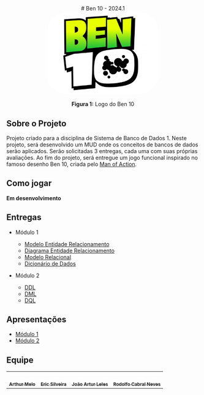 <center>
# <a>Ben 10 - 2024.1</a>
</center>

<div style="text-align: center;">
    <img src="assets/ben-10.jpg" style="width: 30vw; border-radius: 20%;"/>
    <p><b>Figura 1:</b> Logo do Ben 10</p>
</div>


## <a>Sobre o Projeto</a>

Projeto criado para a disciplina de Sistema de Banco de Dados 1. Neste projeto, será desenvolvido um MUD onde os conceitos de bancos de dados serão aplicados. Serão solicitadas 3 entregas, cada uma com suas próprias avaliações. Ao fim do projeto, será entregue um jogo funcional inspirado no famoso desenho Ben 10, criada pelo [Man of Action](https://manofaction.tv/).

## <a>Como jogar</a>

**Em desenvolvimento**


## <a>Entregas</a>
- Módulo 1
    - [Modelo Entidade Relacionamento](https://sbd1.github.io/2024.1-Ben10/modulo1/MER/)
    - [Diagrama Entidade Relacionamento](https://sbd1.github.io/2024.1-Ben10/modulo1/DER/)
    - [Modelo Relacional](https://sbd1.github.io/2024.1-Ben10/modulo1/MR/)
    - [Dicionário de Dados](https://github.com/SBD1/2024.1-Ben10/blob/main/docs/modulo1/dicionario-de-dados.pdf)

- Módulo 2
    - [DDL](https://sbd1.github.io/2024.1-Ben10/modulo2/ddl/)
    - [DML](https://sbd1.github.io/2024.1-Ben10/modulo2/dml/)
    - [DQL](https://sbd1.github.io/2024.1-Ben10/modulo2/dql/)


## <a>Apresentações</a>

- [Módulo 1](https://sbd1.github.io/2024.1-Ben10/apresentacao/apresentacao1/)
- [Módulo 2](https://sbd1.github.io/2024.1-Ben10/apresentacao/apresentacao2/)

## <a>Equipe</a>
<center>
<table>
  <tr>
    <td align="center"><a href="https://github.com/Arthrok"><img style="border-radius: 50%;" src="https://avatars.githubusercontent.com/u/98776585?v=4" width="100px;" alt=""/><br /><sub><b>Arthur Melo</b></sub></a><br />
    <td align="center"><a href="https://github.com/ericbky"><img style="border-radius: 50%;" src="https://avatars.githubusercontent.com/u/65634855?v=4" width="100px;" alt=""/><br /><sub><b>Eric Silveira</b></sub></a><br />
    <td align="center"><a href="https://github.com/joao-artl"><img style="border-radius: 50%;" src="https://avatars.githubusercontent.com/u/124414056?v=4" width="100px;" alt=""/><br /><sub><b>João Artur Leles</b></sub></a><br />
    <td align="center"><a href="https://github.com/roddas"><img style="border-radius: 50%;" src="https://avatars.githubusercontent.com/u/9947506?s=400&u=9099a80d33941ce041da685cda67347896a85a4b&v=4" width="100px;" alt=""/><br /><sub><b>Rodolfo Cabral Neves</b></sub></a><br />
  </tr>
</table>
</center>

